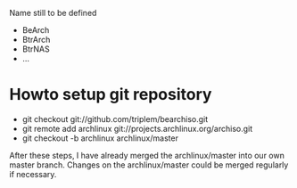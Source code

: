 Name still to be defined

* BeArch
* BtrArch
* BtrNAS
* ...

Howto setup git repository
==========================

* git checkout git://github.com/triplem/bearchiso.git
* git remote add archlinux git://projects.archlinux.org/archiso.git
* git checkout -b archlinux archlinux/master

After these steps, I have already merged the archlinux/master into our own master branch. Changes on the archlinux/master could be merged regularly if necessary.

